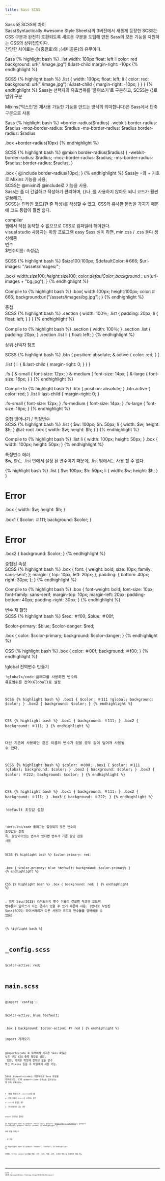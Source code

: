 ```yaml
---
title: Sass SCSS
---
```


<div class="post-stitle">Sass 와 SCSS의 차이</div>
Sass(Syntactically Awesome Style Sheets)의 3버전에서 새롭게 등장한 SCSS는 CSS 구문과 완전히 호환되도록 새로운 구문을 도입해 만든 Sass의 모든 기능을 지원하는 CSS의 상위집합이다.<br>간당한 차이로는 {}(중괄호)와 ;(세미콜론)의 유무이다.

Sass
{% highlight bash %}
.list
  width: 100px
  float: left
  li
    color: red
    background: url("./image.jpg")
    &:last-child
      margin-right: -10px
{% endhighlight %}

SCSS
{% highlight bash %}
.list {
  width: 100px;
  float: left;
  li {
    color: red;
    background: url("./image.jpg");
    &:last-child {
      margin-right: -10px;
    }
  }
}
{% endhighlight %}
Sass는 선택자의 유효범위를 '들여쓰기'로 구분하고, SCSS는 {}로 범위 구분

Mixins(‘믹스인’은 재사용 가능한 기능을 만드는 방식의 의미합니다)은 Sass에서 단축 구문으로 사용

Sass
{% highlight bash %}
=border-radius($radius)
  -webkit-border-radius: $radius
  -moz-border-radius:    $radius
  -ms-border-radius:     $radius
  border-radius:         $radius

.box
  +border-radius(10px)
{% endhighlight %}

SCSS
{% highlight bash %}
@mixin border-radius($radius) {
  -webkit-border-radius: $radius;
     -moz-border-radius: $radius;
      -ms-border-radius: $radius;
          border-radius: $radius;
}

.box { @include border-radius(10px); }
{% endhighlight %}
Sass는 =와 + 기호로 Mixins 기능을 사용,<br>
SCSS는 @mixin과 @include로 기능을 사용.<br>
Sass는 좀 더 간결하고 작성하기 편리하며, {}나 ;를 사용하지 않아도 되니 코드가 훨씬 깔끔해고,<br>
SCSS는 인라인 코드(한 줄 작성)를 작성할 수 있고, CSS와 유사한 문법을 가지기 때문에 코드 통합이 훨씬 쉽다.

<div class="post-stitle">compiler</div>
웹에서 직접 동작할 수 없으므로 CSS로 컴파일러 해야한다.<br>
visual studio 사용자는 확장 프로그램 easy Sass 설치 하면, min.css / .css 둘다 생성해줌

<div class="post-stitle">변수</div>

<div class="bg-yl">$변수이름: 속성값;</div>

SCSS
{% highlight bash %}
$size100:100px;
$defaultColor:＃666;
$url-images: "/assets/images/";

.box{
  width:$size100;
  height:$size100;
  color:$defaulColor;
  background:url($url-images + "bg.jpg");
}
{% endhighlight %}

Compile to
{% highlight bash %}
.box{
  width:100px;
  height:100px;
  color:＃666;
  background:url("/assets/images/bg.jpg");
}
{% endhighlight %}

<div class="post-stitle">중첩</div>
SCSS
{% highlight bash %}
.section {
  width: 100％;
  .list {
    padding: 20px;
    li {
      float: left;
    }
  }
}
{% endhighlight %}

Compile to
{% highlight bash %}
.section {
  width: 100％;
}
.section .list {
  padding: 20px;
}
.section .list li {
  float: left;
}
{% endhighlight %}

<div class="post-stitle">상위 선택자 참조</div>

SCSS
{% highlight bash %}
.btn {
  position: absolute;
  &.active {
    color: red;
  }
}

.list {
  li {
    &:last-child {
      margin-right: 0;
    }
  }
}

.fs {
  &-small { font-size: 12px; }
  &-medium { font-size: 14px; }
  &-large { font-size: 16px; }
}
{% endhighlight %} 

Compile to
{% highlight bash %}
.btn {
  position: absolute;
}
.btn.active {
  color: red;
}
.list li:last-child {
  margin-right: 0;
}

.fs-small {
  font-size: 12px;
}
.fs-medium {
  font-size: 14px;
}
.fs-large {
  font-size: 16px;
}
{% endhighlight %} 

<div class="post-stitle">중첩 벗어나기 / 특정변수</div>
SCSS
{% highlight bash %}
.list {
  $w: 100px;
  $h: 50px;
  li {
    width: $w;
    height: $h;
  }
  @at-root .box {
    width: $w;
    height: $h;
  }
}
{% endhighlight %} 

Compile to
{% highlight bash %}
.list li {
  width: 100px;
  height: 50px;
}
.box {
  width: 100px;
  height: 50px;
}
{% endhighlight %} 

<div class="post-stitle">특정변수 에러</div>
 $w, $h는 .list 안에서 설정 된 변수이기 때문에, .list 밖에서는 사용 할 수 없다.

{% highlight bash %}
.list {
  $w: 100px;
  $h: 50px;
  li {
    width: $w;
    height: $h;
  }
}

# Error
.box {
  width: $w;
  height: $h;
}

.box1 {
  $color: ＃111;
  background: $color;
}
# Error
.box2 {
  background: $color;
}
{% endhighlight %} 

<div class="post-stitle">중첩된 속성</div>
SCSS
{% highlight bash %}
.box {
  font: {
    weight: bold;
    size: 10px;
    family: sans-serif;
  };
  margin: {
    top: 10px;
    left: 20px;
  };
  padding: {
    bottom: 40px;
    right: 30px;
  };
}
{% endhighlight %} 

Compile to
{% highlight bash %}
.box {
  font-weight: bold;
  font-size: 10px;
  font-family: sans-serif;
  margin-top: 10px;
  margin-left: 20px;
  padding-bottom: 40px;
  padding-right: 30px;
}
{% endhighlight %} 

<div class="post-stitle">변수 재 할당</div>
SCSS
{% highlight bash %}
$red: ＃f00;
$blue: ＃00f;

$color-primary: $blue;
$color-danger: $red;

.box {
  color: $color-primary;
  background: $color-danger;
}
{% endhighlight %}

CSS
{% highlight bash %}
.box {
  color: ＃00f;
  background: ＃f00;
}
{% endhighlight %}

<div class="post-stitle">!global 전역변수 만들기</div>

<code class="code">!global</code 플래그를 사용하면 변수의 유효범위를 전역(Global)로 설정

SCSS
{% highlight bash %}
.box1 {
  $color: ＃111 !global;
  background: $color;
}
.box2 {
  background: $color;
}
{% endhighlight %}

CSS
{% highlight bash %}
.box1 {
  background: ＃111;
}
.box2 {
  background: ＃111;
}
{% endhighlight %}

대신 기존에 사용하던 같은 이름의 변수가 있을 경우 값이 덮어져 사용될 수 있다.

SCSS
{% highlight bash %}
$color: ＃000;
.box1 {
  $color: ＃111 !global;
  background: $color;
}
.box2 {
  background: $color;
}
.box3 {
  $color: ＃222;
  background: $color;
}
{% endhighlight %}

CSS
{% highlight bash %}
.box1 {
  background: ＃111;
}
.box2 {
  background: ＃111;
}
.box3 {
  background: ＃222;
}
{% endhighlight %}

<div class="post-stitle">!default 초깃값 설정</div>

<code class="code">!default</code 플래그는 할당되지 않은 변수의 초깃값을 설정<br>즉, 할당되어있는 변수가 있다면 변수가 기존 할당 값을 사용

SCSS
{% highlight bash %}
$color-primary: red;

.box {
  $color-primary: blue !default;
  background: $color-primary;
}
{% endhighlight %}

CSS
{% highlight bash %}
.box {
  background: red;
}
{% endhighlight %}

: 외부 Sass(SCSS) 라이브러리 변수 이름이 같으면 작성한 코드의 변수들이 덮어쓰기 되는 문제가 있을 수 있기 때문에 사용.
(반대로 작성된 Sass(SCSS) 라이브러리가 다른 사용자 코드의 변수들을 덮어씌울 수 있음)

{% highlight bash %}
# _config.scss
$color-active: red;

# main.scss
@import 'config';

$color-active: blue !default;

.box {
  background: $color-active;  #/ red
}
{% endhighlight %}

<div class="post-stitle">import 가져오기</div>

<code class="code">@import</code 로 외부에서 가져온 Sass 파일은 모두 단일 CSS 출력 파일로 병합.<br>
또한, 가져온 파일에 정의된 모든 변수 또는 Mixins 등을 주 파일에서 사용 가능.

Sass <code class="code">@import</code는 기본적으로 Sass 파일을 가져오지만, CSS <code class="code">@import</code 규칙으로 컴파일되는 몇 가지 상황으로는,

- 파일 확장자가 <code class="code">.css</code일 떄<br>
- 파일 이름이 <code class="code">http://</code>로 시작하는 경우
- <code class="code">url()</code>이 붙었을 경우
- 미디어쿼리가 있는 경우

<code class="code">@import</code> 규칙대로 컴파일

{% highlight bash %}
@import "hello.css";
@import "http://hello.com/hello";
@import url(hello);
@import "hello" screen;
{% endhighlight %} 

<div class="post-stitle">여러 파일 가져오기</div>

<code class="code">,</code> 로 구문

{% highlight bash %}
@import "header", "footer";
{% endhighlight %} 

<div class="bg-yl font-sm">이밖에, SCSS는 javascript처럼 연산, 인수, 논리, 확장, 함수, 조건과 반복 등 사용하여 작업 가능.</div>


<hr style="margin-top:30px;">
link  : 
[출처_heropy](https://heropy.blog/2018/01/31/sass/)
